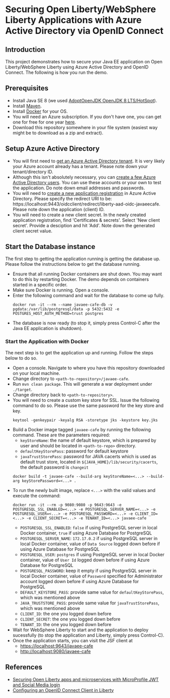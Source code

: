 # Securing Open Liberty/WebSphere Liberty Applications with Azure Active Directory via OpenID Connect

## Introduction
This project demonstrates how to secure your Java EE application on Open Liberty/WebSphere Liberty using Azure Active Directory and OpenID Connect. The following is how you run the demo.

## Prerequisites
* Install Java SE 8 (we used [AdoptOpenJDK OpenJDK 8 LTS/HotSpot](https://adoptopenjdk.net)).
* Install [Maven](https://maven.apache.org/download.cgi).
* Install [Docker](https://docs.docker.com/get-docker/) for your OS.
* You will need an Azure subscription. If you don't have one, you can get one for free for one year [here](https://azure.microsoft.com/en-us/free).
* Download this repository somewhere in your file system (easiest way might be to download as a zip and extract).

## Setup Azure Active Directory
* You will first need to [get an Azure Active Directory tenant](https://docs.microsoft.com/en-us/azure/active-directory/develop/quickstart-create-new-tenant). It is very likely your Azure account already has a tenant. Please note down your tenant/directory ID.
* Although this isn't absolutely necessary, you can [create a few Azure Active Directory users](https://docs.microsoft.com/en-us/azure/active-directory/fundamentals/add-users-azure-active-directory). You can use these accounts or your own to test the application. Do note down email addresses and passwords.
* You will need to [create a new application registration](https://docs.microsoft.com/en-us/azure/active-directory/develop/quickstart-register-app) in Azure Active Directory. Please specify the redirect URI to be: https://localhost:9443/oidcclient/redirect/liberty-aad-oidc-javaeecafe. Please note down the application (client) ID.
* You will need to create a new client secret. In the newly created application registration, find 'Certificates & secrets'. Select 'New client secret'. Provide a desciption and hit 'Add'. Note down the generated client secret value.

## Start the Database instance
The first step to getting the application running is getting the database up. Please follow the instructions below to get the database running.
* Ensure that all running Docker containers are shut down. You may want to do this by restarting Docker. The demo depends on containers started in a specific order.
* Make sure Docker is running. Open a console.
* Enter the following command and wait for the database to come up fully.
  ```
  docker run -it --rm --name javaee-cafe-db -v pgdata:/var/lib/postgresql/data -p 5432:5432 -e POSTGRES_HOST_AUTH_METHOD=trust postgres
  ```
* The database is now ready (to stop it, simply press Control-C after the Java EE application is shutdown).

### Start the Application with Docker
The next step is to get the application up and running. Follow the steps below to do so.
* Open a console. Navigate to where you have this repository downloaded on your local machine.
* Change directory to `<path-to-repository>/javaee-cafe`.
* Run `mvn clean package`. This will generate a war deployment under `./target`.
* Change directory back to `<path-to-repository>`.
* You will need to create a custom key store for SSL. Issue the following command to do so. Please use the same password for the key store and key.
  ```
  keytool -genkeypair -keyalg RSA -storetype jks -keystore key.jks
  ```
* Build a Docker image tagged `javaee-cafe` by running the following command. These are the parameters required:
  * `keyStoreName`: the name of default keystore, which is prepared by user and should be located in `<path-to-repo>` directory.
  * `defaultKeyStorePass`: password for default keystore
  * `javaTrustStorePass`: password for JAVA cacerts which is used as default trust store, located in `${JAVA_HOME}/lib/security/cacerts`, the default password is `changeit`
  ```
  docker build -t javaee-cafe --build-arg keyStoreName=<...> --build-arg keyStorePassword=<...> .
  ```
* To run the newly built image, replace `<...>` with the valid values and execute the command:
  ```
  docker run -it --rm -p 9080:9080 -p 9643:9643 -e POSTGRESQL_SSL_ENABLED=<...> -e POSTGRESQL_SERVER_NAME=<...> -e POSTGRESQL_USER=<...> -e POSTGRESQL_PASSWORD=<...> -e CLIENT_ID=<...> -e CLIENT_SECRET=<...> -e TENANT_ID=<...> javaee-cafe
  ```
  * `POSTGRESQL_SSL_ENABLED`: `false` if using PostgreSQL server in local Docker container, `true` if using Azure Database for PostgreSQL
  * `POSTGRESQL_SERVER_NAME`: `172.17.0.2` if using PostgreSQL server in local Docker container, value of `Data Source` logged down before if using Azure Database for PostgreSQL
  * `POSTGRESQL_USER`: `postgres` if using PostgreSQL server in local Docker container, value of `User Id` logged down before if using Azure Database for PostgreSQL
  * `POSTGRESQL_PASSWORD`: keep it empty if using PostgreSQL server in local Docker container, value of `Password` specified for Administrator account logged down before if using Azure Database for PostgreSQL
  * `DEFAULT_KEYSTORE_PASS`: provide same value for `defaultKeyStorePass`, which was mentioned above
  * `JAVA_TRUSTSTORE_PASS`: provide same value for `javaTrustStorePass`, which was mentioned above
  * `CLIENT_ID`: the one you logged down before
  * `CLIENT_SECRET`: the one you logged down before
  * `TENANT_ID`: the one you logged down before
* Wait for WebSphere Liberty to start and the application to deploy sucessfully (to stop the application and Liberty, simply press Control-C).
* Once the application starts, you can visit the JSF client at
  * [https://localhost:9643/javaee-cafe](https://localhost:9643/javaee-cafe)
  * [http://localhost:9080/javaee-cafe](http://localhost:9080/javaee-cafe)

## References
* [Securing Open Liberty apps and microservices with MicroProfile JWT and Social Media login](https://openliberty.io/blog/2019/08/29/securing-microservices-social-login-jwt.html)
* [Configuring an OpenID Connect Client in Liberty](https://www.ibm.com/support/knowledgecenter/SSEQTP_liberty/com.ibm.websphere.wlp.doc/ae/twlp_config_oidc_rp.html)
